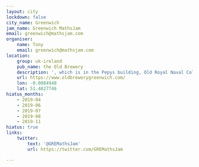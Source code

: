 ```yaml
---
layout: city
lockdown: false
city_name: Greenwich
jam_name: Greenwich MathsJam
email: greenwich@mathsjam.com
organiser:
    name: Tony
    email: greenwich@mathsjam.com
location:
    group: uk-ireland
    pub_name: the Old Brewery
    description: ', which is in the Pepys building, Old Royal Naval College'
    url: https://www.oldbrewerygreenwich.com/
    lon: -0.0084948
    lat: 51.4827746
hiatus_months:
    - 2019-04
    - 2019-06
    - 2019-07
    - 2019-08
    - 2019-11
hiatus: true
links:
    twitter:
        text: '@GREMathsJam'
        url: https://twitter.com/GREMathsJam

---
```


